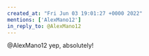 ```yaml
---
created_at: "Fri Jun 03 19:01:27 +0000 2022"
mentions: ['AlexMano12']
in_reply_to: @AlexMano12
---
```


@AlexMano12 yep, absolutely!